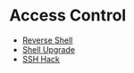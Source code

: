# Access Control


- [Reverse Shell](https://github.com/Dyvan97/appunti/blob/main/Access%20Control/reverse_shell.md)
- [Shell Upgrade](https://github.com/Dyvan97/appunti/blob/main/Access%20Control/shell_upgrade.md)
- [SSH Hack](https://github.com/Dyvan97/appunti/blob/main/Access%20Control/ssh_hack.md)
